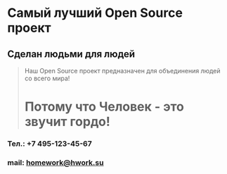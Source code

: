 # Самый лучший Open Source проект

## Сделан людьми для людей

> Наш Open Source проект предназначен для объединения людей со всего мира!
> # Потому что Человек - это звучит гордо!
###
### **Тел.:** +7 495-123-45-67
### **mail:** homework@hwork.su


